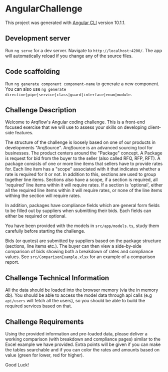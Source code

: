 # AngularChallenge

This project was generated with [Angular CLI](https://github.com/angular/angular-cli) version 10.1.1.

## Development server

Run `ng serve` for a dev server. Navigate to `http://localhost:4200/`. The app will automatically reload if you change any of the source files.

## Code scaffolding

Run `ng generate component component-name` to generate a new component. You can also use `ng generate directive|pipe|service|class|guard|interface|enum|module`.

## Challenge Description
Welcome to Arqflow's Angular coding challenge. This is a front-end focused exercise that we will use to assess your skills on developing client-side features.

The structure of the challenge is loosely based on one of our products in developments "ArqSource". ArqSource is an advanced sourcing tool for businesses. The product centers around the "Package" concept. 
A Package is request for bid from the buyer to the seller (also called RFQ, RFP, RFT). A package consists of one or more line items that sellers have to provide rates for. 
Each line item has a "scope" associated with it that indicates whether a rate is required for it or not. In addition to this, sections are used to group together line items.
Sections also have a scope, if a section is required, all 'required' line items within it will require rates. If a section is 'optional', either all the required line items within it will require rates, or none of the line items withing the section will require rates.

In addition, packages have compliance fields which are general form fields to be filled out by suppliers when submitting their bids. Each fields can either be required or optional.

You have been provided with the models in `src/app/models.ts`, study them carefully before starting the challenge.

Bids (or quotes) are submitted by suppliers based on the package structure (sections, line items etc.). The buyer can then view a side-by-side comparison of bids showing both a breakdown of rates and compliance values.
See `src/ComparisonExample.xlsx` for an example of a comparison report.

## Challenge Technical Information
All the data should be loaded into the browser memory (via the in memory db). You should be able to access the model data through api calls (e.g `api/users` will fetch all the users), so you should be able to build the required services based on that.

## Challenge Requirements
Using the provided information and pre-loaded data, please deliver a working comparison (with breakdown and compliance pages) similar to the Excel example we have provided.
Extra points will be given if you can make the tables searchable and if you can color the rates and amounts based on value (green for lower, red for higher).

Good Luck!
